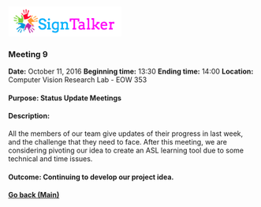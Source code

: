 ![Alt text](images/signtalkerlogo.png)

### Meeting 9

  __Date:__ October 11, 2016
  __Beginning time:__ 13:30
  __Ending time:__ 14:00
  __Location:__ Computer Vision Research Lab - EOW 353 

#### Purpose: Status Update Meetings
#### Description: 

All the members of our team give updates of their progress in last week, and the challenge that they need to face. After this meeting, we are considering pivoting our idea to create an ASL learning tool due to some technical and time issues.

#### Outcome: Continuing to develop our project idea.

#### [Go back (Main)](https://github.com/TaniaFerman/SignTalker)
